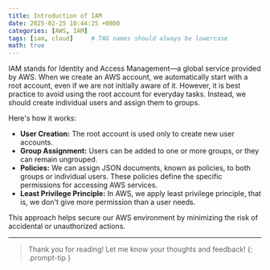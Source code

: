 ```yaml
---
title: Introduction of IAM
date: 2025-02-25 10:44:25 +0800
categories: [AWS, IAM] 
tags: [iam, cloud]     # TAG names should always be lowercase 
math: true
---
```


IAM stands for Identity and Access Management—a global service provided by AWS. When we create an AWS account, we automatically start with a root account, even if we are not initially aware of it. However, it is best practice to avoid using the root account for everyday tasks. Instead, we should create individual users and assign them to groups.

Here's how it works:

- **User Creation:** The root account is used only to create new user accounts.
- **Group Assignment:** Users can be added to one or more groups, or they can remain ungrouped.
- **Policies:** We can assign JSON documents, known as policies, to both groups or individual users. These policies define the specific permissions for accessing AWS services.
- **Least Privilege Principle:** In AWS, we apply least privilege principle, that is, we don't give more permission than a user needs.

This approach helps secure our AWS environment by minimizing the risk of accidental or unauthorized actions.

---

> Thank you for reading! Let me know your thoughts and feedback!
{: .prompt-tip }
